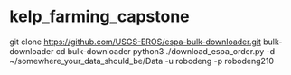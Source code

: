 # kelp_farming_capstone

git clone https://github.com/USGS-EROS/espa-bulk-downloader.git bulk-downloader
cd bulk-downloader
python3 ./download_espa_order.py -d ~/somewhere_your_data_should_be/Data -u robodeng -p robodeng210